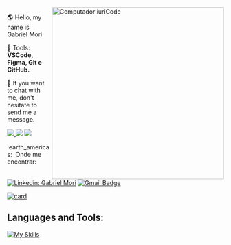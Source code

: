 <img src="https://raw.githubusercontent.com/MicaelliMedeiros/micaellimedeiros/master/image/computer-illustration.png" min-width="400px" max-width="400px" width="400px" align="right" alt="Computador iuriCode">
  

<p align="left"> 
  🌎 Hello, my name is Gabriel Mori.
</p>


<p align="left">
  💼 Tools: <strong>VSCode, Figma, Git e GitHub.</strong>
</p>

<p align="left">
  💌 If you want to chat with me, don't hesitate to send me a message.
</p>

<p align="left">
  <a href="https://www.instagram.com/gabrielmmori/" alt="Instagram">
    <img src=https://img.shields.io/badge/Instagram-E4405F?style=for-the-badge&logo=instagram&logoColor=white/>
  </a>
  
  <a href="https://m.facebook.com/gabrieel.oliveira.5201" alt="facebbok">
      <img src=https://img.shields.io/badge/Facebook-1877F2?style=for-the-badge&logo=facebook&logoColor=white/></a>

 <a href="https://api.whatsapp.com/send?phone=5544999767622&text=olá, sou Gabriel!" alt="whatsapp">
      <img src=https://img.shields.io/badge/WhatsApp-25D366?style=for-the-badge&logo=whatsapp&logoColor=white/></a>
      

  </a>
</p

<h3> :earth_americas: &nbsp;Onde me encontrar: </h3> 
<br><br>

[![Linkedin: Gabriel Mori](https://img.shields.io/badge/-GabrielMori-blue?style=flat-square&logo=Linkedin&logoColor=white&link=https://www.linkedin.com/in/gabriel-mori-de-oliveira-92362421b/)](https://www.linkedin.com/in/gabriel-mori-de-oliveira-92362421b/)
[![Gmail Badge](https://img.shields.io/badge/-gabrielmmori51@outlook.com-006bed?style=flat-square&logo=Gmail&logoColor=white&link=mailto:gabrielmmori51@outlook.com)](mailto:gabrielmmori51@outlook.com)


[![card](https://github-readme-stats.vercel.app/api?username=Gabriel-Mori&theme=radical)](https://github.com/Gabriel-Mori/)

## **Languages ​​and Tools:**  

[![My Skills](https://skillicons.dev/icons?i=css,nodejs,github,html,js,react,ts,visualstudio,vite)](https://skillicons.dev)
  
